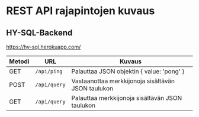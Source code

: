 # REST API rajapintojen kuvaus

## HY-SQL-Backend

https://hy-sql.herokuapp.com/

| Metodi	 | URL                                           | Kuvaus                                                                      |
| -------- | --------------------------------------------- | ----------------------------------------------------------------------------|
| GET      | `/api/ping`                                   | Palauttaa JSON objektin { value: 'pong' }                                   |
| POST     | `/api/query`                                  | Vastaanottaa merkkijonoja sisältävän JSON taulukon                          |
| GET      | `/api/query`                                  | Palauttaa merkkijonoja sisältävän JSON taulukon                             |
